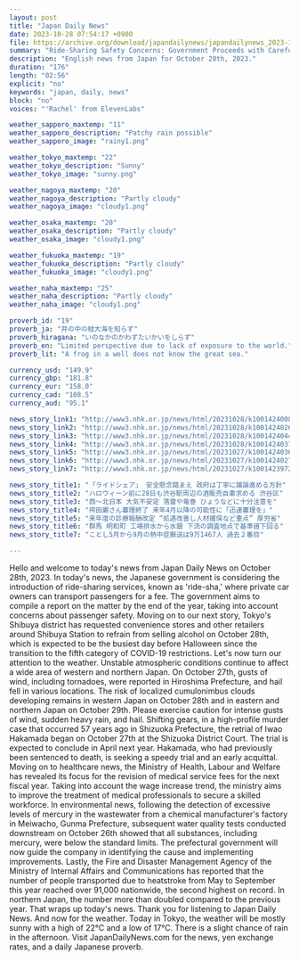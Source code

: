 ```yaml
---
layout: post
title: "Japan Daily News"
date: 2023-10-28 07:54:17 +0900
file: https://archive.org/download/japandailynews/japandailynews_2023-10-28.mp3
summary: "Ride-Sharing Safety Concerns: Government Proceeds with Careful Discussion | Tokyo's Shibuya District Calls for Alcohol Sales Suspension Ahead of Halloween, & more…"
description: "English news from Japan for October 28th, 2023."
duration: "176"
length: "02:56"
explicit: "no"
keywords: "japan, daily, news"
block: "no"
voices: "'Rachel' from ElevenLabs"

weather_sapporo_maxtemp: "11"
weather_sapporo_description: "Patchy rain possible"
weather_sapporo_image: "rainy1.png"

weather_tokyo_maxtemp: "22"
weather_tokyo_description: "Sunny"
weather_tokyo_image: "sunny.png"

weather_nagoya_maxtemp: "20"
weather_nagoya_description: "Partly cloudy"
weather_nagoya_image: "cloudy1.png"

weather_osaka_maxtemp: "20"
weather_osaka_description: "Partly cloudy"
weather_osaka_image: "cloudy1.png"

weather_fukuoka_maxtemp: "19"
weather_fukuoka_description: "Partly cloudy"
weather_fukuoka_image: "cloudy1.png"

weather_naha_maxtemp: "25"
weather_naha_description: "Partly cloudy"
weather_naha_image: "cloudy1.png"

proverb_id: "19"
proverb_ja: "井の中の蛙大海を知らず"
proverb_hiragana: "いのなかのかわずたいかいをしらず"
proverb_en: "Limited perspective due to lack of exposure to the world."
proverb_lit: "A frog in a well does not know the great sea."

currency_usd: "149.9"
currency_gbp: "181.8"
currency_eur: "158.0"
currency_cad: "108.5"
currency_aud: "95.1"

news_story_link1: "http://www3.nhk.or.jp/news/html/20231028/k10014240081000.html"
news_story_link2: "http://www3.nhk.or.jp/news/html/20231028/k10014240261000.html"
news_story_link3: "http://www3.nhk.or.jp/news/html/20231028/k10014240441000.html"
news_story_link4: "http://www3.nhk.or.jp/news/html/20231028/k10014240371000.html"
news_story_link5: "http://www3.nhk.or.jp/news/html/20231027/k10014240361000.html"
news_story_link6: "http://www3.nhk.or.jp/news/html/20231027/k10014240271000.html"
news_story_link7: "http://www3.nhk.or.jp/news/html/20231027/k10014239721000.html"

news_story_title1: "「ライドシェア」 安全懸念踏まえ 政府は丁寧に議論進める方針"
news_story_title2: "ハロウィーン前に28日も渋谷駅周辺の酒販売自粛求める 渋谷区"
news_story_title3: "西～北日本 大気不安定 落雷や竜巻 ひょうなどに十分注意を"
news_story_title4: "袴田巌さん審理終了 来年4月以降の可能性に「迅速審理を」"
news_story_title5: "来年度の診療報酬改定 “処遇改善し人材確保など重点” 厚労省"
news_story_title6: "群馬 明和町 工場排水から水銀 下流の調査地点で基準値下回る"
news_story_title7: "ことし5月から9月の熱中症搬送は9万1467人 過去２番目"

---
```


Hello and welcome to today's news from Japan Daily News on October 28th, 2023. In today's news, the Japanese government is considering the introduction of ride-sharing services, known as 'ride-sha,' where private car owners can transport passengers for a fee. The government aims to compile a report on the matter by the end of the year, taking into account concerns about passenger safety. Moving on to our next story, Tokyo's Shibuya district has requested convenience stores and other retailers around Shibuya Station to refrain from selling alcohol on October 28th, which is expected to be the busiest day before Halloween since the transition to the fifth category of COVID-19 restrictions. Let's now turn our attention to the weather. Unstable atmospheric conditions continue to affect a wide area of western and northern Japan. On October 27th, gusts of wind, including tornadoes, were reported in Hiroshima Prefecture, and hail fell in various locations. The risk of localized cumulonimbus clouds developing remains in western Japan on October 28th and in eastern and northern Japan on October 29th. Please exercise caution for intense gusts of wind, sudden heavy rain, and hail. Shifting gears, in a high-profile murder case that occurred 57 years ago in Shizuoka Prefecture, the retrial of Iwao Hakamada began on October 27th at the Shizuoka District Court. The trial is expected to conclude in April next year. Hakamada, who had previously been sentenced to death, is seeking a speedy trial and an early acquittal. Moving on to healthcare news, the Ministry of Health, Labour and Welfare has revealed its focus for the revision of medical service fees for the next fiscal year. Taking into account the wage increase trend, the ministry aims to improve the treatment of medical professionals to secure a skilled workforce. In environmental news, following the detection of excessive levels of mercury in the wastewater from a chemical manufacturer's factory in Meiwacho, Gunma Prefecture, subsequent water quality tests conducted downstream on October 26th showed that all substances, including mercury, were below the standard limits. The prefectural government will now guide the company in identifying the cause and implementing improvements. Lastly, the Fire and Disaster Management Agency of the Ministry of Internal Affairs and Communications has reported that the number of people transported due to heatstroke from May to September this year reached over 91,000 nationwide, the second highest on record. In northern Japan, the number more than doubled compared to the previous year. That wraps up today's news. Thank you for listening to Japan Daily News. And now for the weather. Today in Tokyo, the weather will be mostly sunny with a high of 22°C and a low of 17°C. There is a slight chance of rain in the afternoon.  Visit JapanDailyNews.com for the news, yen exchange rates, and a daily Japanese proverb.
